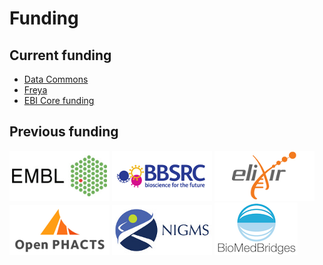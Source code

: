 # Funding

## Current funding

* [Data Commons](https://commonfund.nih.gov/commons)
* [Freya](https://www.project-freya.eu/)
* [EBI Core funding](https://www.embl.org/)

## Previous funding
[![EMBL](/imgs/EMBL_logo.png)](https://www.embl.org/)
[![BBSRC](/imgs/BBSRC_logo.png)](https://bbsrc.ukri.org/)
[![ELIXIR](/imgs/ELIXIR_logo.png)](https://www.elixir-europe.org/)
[![Open PHACTS](/imgs/OPS_logo.png)](http://www.openphacts.org/)
[![NIGMS](/imgs/NIGMS_logo.png)](https://www.nigms.nih.gov/)
[![BMB](/imgs/BMB_logo.png)](http://www.biomedbridges.eu/)
